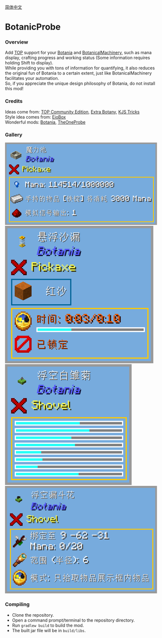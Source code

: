 [简体中文](./README.md)

# BotanicProbe

### Overview
Add [TOP](https://www.curseforge.com/minecraft/mc-mods/the-one-probe) support for your [Botania](https://www.curseforge.com/minecraft/mc-mods/botania) and [BotanicalMachinery](https://www.curseforge.com/minecraft/mc-mods/botanical-machinery), such as mana display, crafting progress and working status
(Some information requires holding Shift to display).<br>
While providing you with tons of information for quantifying,
it also reduces the original fun of Botania to a certain extent, just like BotanicalMachinery facilitates your automation.<br>
So, if you appreciate the unique design philosophy of Botania, do not install this mod!

### Credits
Ideas come from: [TOP Community Edition](https://github.com/ukmojb/The-One-Probe-Community-Edition/tree/main/src/main/java/mcjty/theoneprobe/mods/botania), [Extra Botany](https://github.com/ExtraMeteorP/Extra-Botany/tree/master/src/main/java/com/meteor/extrabotany/client/integration/theoneprobe), [KJS Tricks](https://www.mcmod.cn/post/3406.html)<br>
Style idea comes from: [EioBox](https://github.com/SleepyTrousers/EnderIO-1.5-1.12/blob/master/enderio-base/src/main/java/crazypants/enderio/base/integration/top/TOPCompatibility.java)<br>
Wonderful mods: [Botania](https://github.com/VazkiiMods/Botania), [TheOneProbe](https://github.com/McJtyMods/TheOneProbe)

### Gallery
<img src="images/manapool.png" alt="manapool">
<img src="images/hourglass.png" alt="hourglass">
<img src="images/puredaisy.png" alt="puredaisy">
<img src="images/hopperhock.png" alt="hopperhock">

### Compiling
- Clone the repository.
- Open a command prompt/terminal to the repository directory.
- Run `gradlew build` to build the mod.
- The built jar file will be in `build/libs`.